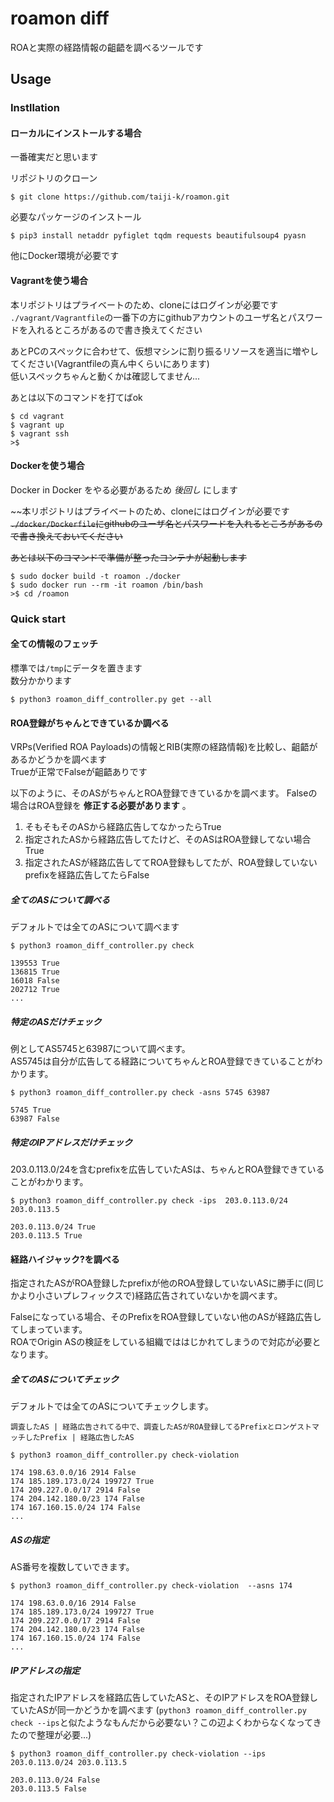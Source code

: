 # roamon diff
ROAと実際の経路情報の齟齬を調べるツールです

## Usage
### Instllation
#### ローカルにインストールする場合
一番確実だと思います

リポジトリのクローン
```
$ git clone https://github.com/taiji-k/roamon.git
```

必要なパッケージのインストール
```
$ pip3 install netaddr pyfiglet tqdm requests beautifulsoup4 pyasn
```

他にDocker環境が必要です

#### Vagrantを使う場合
本リポジトリはプライベートのため、cloneにはログインが必要です  
`./vagrant/Vagrantfile`の一番下の方にgithubアカウントのユーザ名とパスワードを入れるところがあるので書き換えてください

あとPCのスペックに合わせて、仮想マシンに割り振るリソースを適当に増やしてください(Vagrantfileの真ん中くらいにあります)  
低いスペックちゃんと動くかは確認してません...
  
あとは以下のコマンドを打てばok
```
$ cd vagrant
$ vagrant up
$ vagrant ssh
>$ 
```

#### Dockerを使う場合
Docker in Docker をやる必要があるため *後回し* にします

~~本リポジトリはプライベートのため、cloneにはログインが必要です
~~`./docker/Dockerfile`にgithubのユーザ名とパスワードを入れるところがあるので書き換えておいてください~~

~~あとは以下のコマンドで準備が整ったコンテナが起動します~~

```
$ sudo docker build -t roamon ./docker
$ sudo docker run --rm -it roamon /bin/bash
>$ cd /roamon
```



### Quick start

#### 全ての情報のフェッチ 
標準では`/tmp`にデータを置きます   
数分かかります
```
$ python3 roamon_diff_controller.py get --all
```
#### ROA登録がちゃんとできているか調べる
VRPs(Verified ROA Payloads)の情報とRIB(実際の経路情報)を比較し、齟齬があるかどうかを調べます  
Trueが正常でFalseが齟齬ありです  

以下のように、そのASがちゃんとROA登録できているかを調べます。 Falseの場合はROA登録を **修正する必要があります** 。
 1. そもそもそのASから経路広告してなかったらTrue
 2. 指定されたASから経路広告してたけど、そのASはROA登録してない場合True
 3. 指定されたASが経路広告しててROA登録もしてたが、ROA登録していないprefixを経路広告してたらFalse
 
##### 全てのASについて調べる
デフォルトでは全てのASについて調べます
```
$ python3 roamon_diff_controller.py check

139553 True
136815 True
16018 False
202712 True
...
```

##### 特定のASだけチェック
例としてAS5745と63987について調べます。  
AS5745は自分が広告してる経路についてちゃんとROA登録できていることがわかります。
```
$ python3 roamon_diff_controller.py check -asns 5745 63987

5745 True
63987 False
```

##### 特定のIPアドレスだけチェック
203.0.113.0/24を含むprefixを広告していたASは、ちゃんとROA登録できていることがわかります。
```
$ python3 roamon_diff_controller.py check -ips  203.0.113.0/24 203.0.113.5

203.0.113.0/24 True
203.0.113.5 True
```


#### 経路ハイジャック?を調べる
指定されたASがROA登録したprefixが他のROA登録していないASに勝手に(同じかより小さいプレフィックスで)経路広告されていないかを調べます。  
  
Falseになっている場合、そのPrefixをROA登録していない他のASが経路広告してしまっています。  
ROAでOrigin ASの検証をしている組織でははじかれてしまうので対応が必要となります。

##### 全てのASについてチェック
デフォルトでは全てのASについてチェックします。  


`調査したAS | 経路広告されてる中で、調査したASがROA登録してるPrefixとロンゲストマッチしたPrefix | 経路広告したAS ` 
```
$ python3 roamon_diff_controller.py check-violation 

174 198.63.0.0/16 2914 False
174 185.189.173.0/24 199727 True
174 209.227.0.0/17 2914 False
174 204.142.180.0/23 174 False
174 167.160.15.0/24 174 False
...
```

##### ASの指定
AS番号を複数していできます。

```
$ python3 roamon_diff_controller.py check-violation  --asns 174

174 198.63.0.0/16 2914 False
174 185.189.173.0/24 199727 True
174 209.227.0.0/17 2914 False
174 204.142.180.0/23 174 False
174 167.160.15.0/24 174 False
...
```

##### IPアドレスの指定
指定されたIPアドレスを経路広告していたASと、そのIPアドレスをROA登録していたASが同一かどうかを調べます
(`python3 roamon_diff_controller.py check --ips`と似たようなもんだから必要ない？この辺よくわからなくなってきたので整理が必要...)
```
$ python3 roamon_diff_controller.py check-violation --ips 203.0.113.0/24 203.0.113.5

203.0.113.0/24 False
203.0.113.5 False
```

